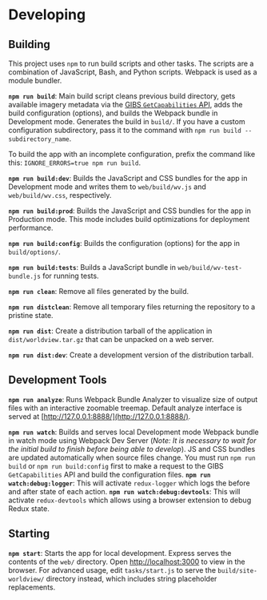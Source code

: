 
# Developing

## Building

This project uses `npm` to run build scripts and other tasks. The scripts are a combination of JavaScript, Bash, and Python scripts. Webpack is used as a module bundler.

**`npm run build`**: Main build script cleans previous build directory, gets available imagery metadata via the [GIBS `GetCapabilities` API](https://nasa-gibs.github.io/gibs-api-docs/), adds the build configuration (options), and builds the Webpack bundle in Development mode. Generates the build in `build/`. If you have a custom configuration subdirectory, pass it to the command with `npm run build -- subdirectory_name`.

To build the app with an incomplete configuration, prefix the command like this:
`IGNORE_ERRORS=true npm run build`.

**`npm run build:dev`**: Builds the JavaScript and CSS bundles for the app in Development mode and writes them to `web/build/wv.js` and `web/build/wv.css`, respectively.

**`npm run build:prod`**: Builds the JavaScript and CSS bundles for the app in Production mode. This mode includes build optimizations for deployment performance.

**`npm run build:config`**: Builds the configuration (options) for the app in `build/options/`.

**`npm run build:tests`**: Builds a JavaScript bundle in `web/build/wv-test-bundle.js` for running tests.

**`npm run clean`**: Remove all files generated by the build.

**`npm run distclean`**: Remove all temporary files returning the repository to a pristine state.

**`npm run dist`**: Create a distribution tarball of the application in `dist/worldview.tar.gz` that can be unpacked on a web server.

**`npm run dist:dev`**: Create a development version of the distribution tarball.

## Development Tools

**`npm run analyze`**: Runs Webpack Bundle Analyzer to visualize size of output files with an interactive zoomable treemap. Default analyze interface is served at [http://127.0.0.1:8888/](http://127.0.0.1:8888/).

**`npm run watch`**: Builds and serves local Development mode Webpack bundle in watch mode using Webpack Dev Server (*Note: It is necessary to wait for the initial build to finish before being able to develop*). JS and CSS bundles are updated automatically when source files change. You must run `npm run build` or `npm run build:config` first to make a request to the GIBS `GetCapabilities` API and build the configuration files.
**`npm run watch:debug:logger`**: This will activate `redux-logger` which logs the before and after state of each action.
**`npm run watch:debug:devtools`**: This will activate `redux-devtools` which allows using a browser extension to debug Redux state.

## Starting

**`npm start`**: Starts the app for local development. Express serves the contents of the `web/` directory. Open [http://localhost:3000](http://localhost:3000) to view in the browser. For advanced usage, edit `tasks/start.js` to serve the `build/site-worldview/` directory instead, which includes string placeholder replacements.
